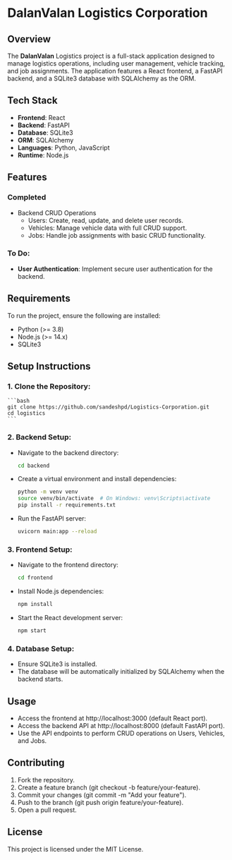 # DalanValan Logistics Corporation
## Overview
The **DalanValan** Logistics project is a full-stack application designed to manage logistics operations, including user management, vehicle tracking, and job assignments. The application features a React frontend, a FastAPI backend, and a SQLite3 database with SQLAlchemy as the ORM.

## Tech Stack
* **Frontend**: React
* **Backend**: FastAPI
* **Database**: SQLite3
* **ORM**: SQLAlchemy
* **Languages**: Python, JavaScript
* **Runtime**: Node.js

## Features
### Completed
* Backend CRUD Operations
    * Users: Create, read, update, and delete user records.
    * Vehicles: Manage vehicle data with full CRUD support.
    * Jobs: Handle job assignments with basic CRUD functionality.

### To Do:
* **User Authentication**: Implement secure user authentication for the backend.

## Requirements
To run the project, ensure the following are installed:
* Python (>= 3.8)
* Node.js (>= 14.x)
* SQLite3

## Setup Instructions
### 1. Clone the Repository:
    ```bash
    git clone https://github.com/sandeshpd/Logistics-Corporation.git
    cd logistics
    ```

### 2. Backend Setup:
* Navigate to the backend directory:
    ```bash
    cd backend
    ```

* Create a virtual environment and install dependencies:
    ```bash
    python -m venv venv
    source venv/bin/activate  # On Windows: venv\Scripts\activate
    pip install -r requirements.txt
    ```

* Run the FastAPI server:
    ```bash
    uvicorn main:app --reload
    ```

### 3. Frontend Setup:
* Navigate to the frontend directory:
    ```bash
    cd frontend
    ```

* Install Node.js dependencies:
    ```bash
    npm install
    ```

* Start the React development server:
    ```bash
    npm start
    ```

### 4. Database Setup:
* Ensure SQLite3 is installed.
* The database will be automatically initialized by SQLAlchemy when the backend starts.

## Usage
* Access the frontend at http://localhost:3000 (default React port).
* Access the backend API at http://localhost:8000 (default FastAPI port).
* Use the API endpoints to perform CRUD operations on Users, Vehicles, and Jobs.

## Contributing
1. Fork the repository.
2. Create a feature branch (git checkout -b feature/your-feature).
3. Commit your changes (git commit -m "Add your feature").
4. Push to the branch (git push origin feature/your-feature).
5. Open a pull request.

## License
This project is licensed under the MIT License.